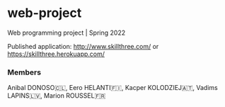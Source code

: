# web-project
Web programming project | Spring 2022

Published application:
http://www.skillthree.com/
or
https://skillthree.herokuapp.com/


### Members

Anibal DONOSO🇨🇱, Eero HELANTI🇫🇮, Kacper KOLODZIEJ🇦🇹, Vadims LAPINS🇱🇻, Marion ROUSSEL🇫🇷
